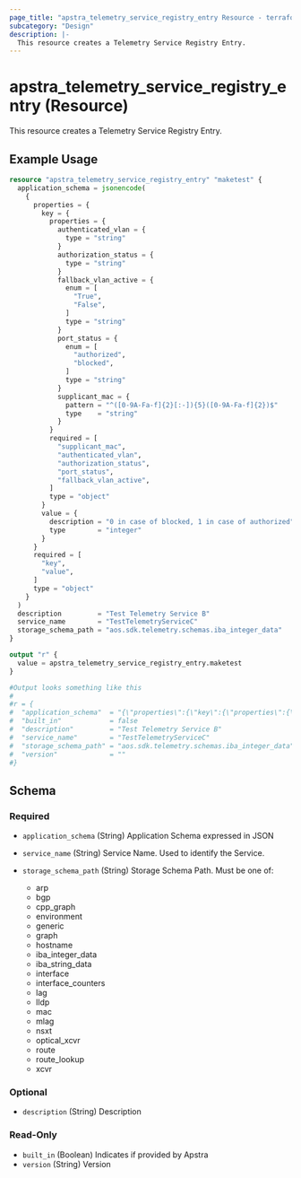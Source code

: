 ```yaml
---
page_title: "apstra_telemetry_service_registry_entry Resource - terraform-provider-apstra"
subcategory: "Design"
description: |-
  This resource creates a Telemetry Service Registry Entry.
---
```


# apstra_telemetry_service_registry_entry (Resource)

This resource creates a Telemetry Service Registry Entry.


## Example Usage

```terraform
resource "apstra_telemetry_service_registry_entry" "maketest" {
  application_schema = jsonencode(
    {
      properties = {
        key = {
          properties = {
            authenticated_vlan = {
              type = "string"
            }
            authorization_status = {
              type = "string"
            }
            fallback_vlan_active = {
              enum = [
                "True",
                "False",
              ]
              type = "string"
            }
            port_status = {
              enum = [
                "authorized",
                "blocked",
              ]
              type = "string"
            }
            supplicant_mac = {
              pattern = "^([0-9A-Fa-f]{2}[:-]){5}([0-9A-Fa-f]{2})$"
              type    = "string"
            }
          }
          required = [
            "supplicant_mac",
            "authenticated_vlan",
            "authorization_status",
            "port_status",
            "fallback_vlan_active",
          ]
          type = "object"
        }
        value = {
          description = "0 in case of blocked, 1 in case of authorized"
          type        = "integer"
        }
      }
      required = [
        "key",
        "value",
      ]
      type = "object"
    }
  )
  description         = "Test Telemetry Service B"
  service_name        = "TestTelemetryServiceC"
  storage_schema_path = "aos.sdk.telemetry.schemas.iba_integer_data"
}

output "r" {
  value = apstra_telemetry_service_registry_entry.maketest
}

#Output looks something like this
#
#r = {
#  "application_schema"  = "{\"properties\":{\"key\":{\"properties\":{\"authenticated_vlan\":{\"type\":\"string\"},\"authorization_status\":{\"type\":\"string\"},\"fallback_vlan_active\":{\"enum\":[\"True\",\"False\"],\"type\":\"string\"},\"port_status\":{\"enum\":[\"authorized\",\"blocked\"],\"type\":\"string\"},\"supplicant_mac\":{\"pattern\":\"^([0-9A-Fa-f]{2}[:-]){5}([0-9A-Fa-f]{2})$\",\"type\":\"string\"}},\"required\":[\"supplicant_mac\",\"authenticated_vlan\",\"authorization_status\",\"port_status\",\"fallback_vlan_active\"],\"type\":\"object\"},\"value\":{\"description\":\"0 in case of blocked, 1 in case of authorized\",\"type\":\"integer\"}},\"required\":[\"key\",\"value\"],\"type\":\"object\"}"
#  "built_in"            = false
#  "description"         = "Test Telemetry Service B"
#  "service_name"        = "TestTelemetryServiceC"
#  "storage_schema_path" = "aos.sdk.telemetry.schemas.iba_integer_data"
#  "version"             = ""
#}
```

<!-- schema generated by tfplugindocs -->
## Schema

### Required

- `application_schema` (String) Application Schema expressed in JSON
- `service_name` (String) Service Name. Used to identify the Service.
- `storage_schema_path` (String) Storage Schema Path.  Must be one of: 
 
  - arp
  - bgp
  - cpp_graph
  - environment
  - generic
  - graph
  - hostname
  - iba_integer_data
  - iba_string_data
  - interface
  - interface_counters
  - lag
  - lldp
  - mac
  - mlag
  - nsxt
  - optical_xcvr
  - route
  - route_lookup
  - xcvr

### Optional

- `description` (String) Description

### Read-Only

- `built_in` (Boolean) Indicates if provided by Apstra
- `version` (String) Version



